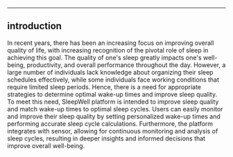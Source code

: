 ---------------
introduction
---------------
In recent years, there has been an increasing focus on improving overall quality of life, with increasing recognition of the pivotal role of sleep in achieving this goal. The quality of one's sleep greatly impacts one's well-being, productivity, and overall performance throughout the day. However, a large number of individuals lack knowledge about organizing their sleep schedules effectively, while some individuals face working conditions that require limited sleep periods. Hence, there is a need for appropriate strategies to determine optimal wake-up times and improve sleep quality. To meet this need, SleepWell platform is intended to improve sleep quality and match wake-up times to optimal sleep cycles. Users can easily monitor and improve their sleep quality by setting personalized wake-up times and performing accurate sleep cycle calculations. Furthermore, the platform integrates with sensor, allowing for continuous monitoring and analysis of sleep cycles, resulting in deeper insights and informed decisions that improve overall well-being.
